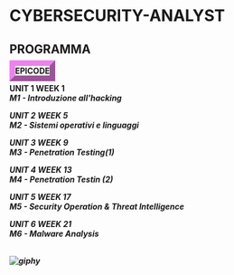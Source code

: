 
<h1> <b> CYBERSECURITY-ANALYST </h1 </b>


<h2> <strong> PROGRAMMA </h2> </strong>
<font style="border:violet; border-width:10px;border-style:outset;"> <strong> EPICODE </strong> <br> </font>

   <strong> UNIT 1 WEEK 1</strong>  <br>
     <i> M1 - Introduzione all'hacking  <br>

   <strong> UNIT 2 WEEK 5 </strong> <br>
     <i> M2 - Sistemi operativi e linguaggi  <br>

   <strong> UNIT 3 WEEK 9 </strong> <br>
     <i> M3 - Penetration Testing(1)  <br>

   <strong> UNIT 4 WEEK 13 </strong> <br>
     <i> M4 - Penetration Testin (2)  <br>

   <strong> UNIT 5 WEEK 17 </strong> <br>
     <i> M5 - Security Operation & Threat Intelligence  <br>

   <strong> UNIT 6 WEEK 21 </strong>  <br>
     <i> M6 - Malware Analysis  <br>

<br> ![giphy](https://github.com/Jenovia02/Cybersecurity-Analyst/assets/134729946/ad5d5180-1532-40ed-ab83-315956470744)


</html>
